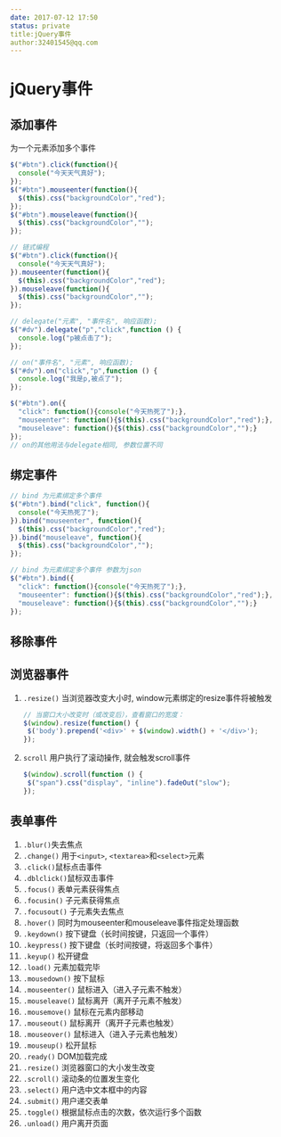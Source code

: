 ```yaml
---
date: 2017-07-12 17:50
status: private
title:jQuery事件
author:32401545@qq.com
---
```


jQuery事件
=========================================
## 添加事件
  为一个元素添加多个事件
  ```js
  $("#btn").click(function(){
    console("今天天气真好");
  });
  $("#btn").mouseenter(function(){
    $(this).css("backgroundColor","red");
  });
  $("#btn").mouseleave(function(){
    $(this).css("backgroundColor","");
  });
  ```
  ```js
  // 链式编程
  $("#btn").click(function(){
    console("今天天气真好");
  }).mouseenter(function(){
    $(this).css("backgroundColor","red");
  }).mouseleave(function(){
    $(this).css("backgroundColor","");
  });
  ```
  ```js
  // delegate("元素", "事件名", 响应函数);
  $("#dv").delegate("p","click",function () {
    console.log("p被点击了");
  });
  ```
  ```js
  // on("事件名", "元素", 响应函数);
  $("#dv").on("click","p",function () {
    console.log("我是p,被点了");
  });
  ```
  ```js
  $("#btn").on({
    "click": function(){console("今天热死了");},
    "mouseenter": function(){$(this).css("backgroundColor","red");}, 
    "mouseleave": function(){$(this).css("backgroundColor","");}
  });
  // on的其他用法与delegate相同, 参数位置不同
  ```
## 绑定事件
  ```js
  // bind 为元素绑定多个事件
  $("#btn").bind("click", function(){
    console("今天热死了");
  }).bind("mouseenter", function(){
    $(this).css("backgroundColor","red");
  }).bind("mouseleave", function(){
    $(this).css("backgroundColor","");
  });
  ```
  ```js
  // bind 为元素绑定多个事件 参数为json
  $("#btn").bind({
    "click": function(){console("今天热死了");},
    "mouseenter": function(){$(this).css("backgroundColor","red");}, 
    "mouseleave": function(){$(this).css("backgroundColor","");}
  });  
  ```
## 移除事件

## 浏览器事件
1. `.resize()` 当浏览器改变大小时, window元素绑定的resize事件将被触发
   ```js
   // 当窗口大小改变时（或改变后），查看窗口的宽度：
   $(window).resize(function() {
    $('body').prepend('<div>' + $(window).width() + '</div>');
   });
   ```
2. `scroll` 用户执行了滚动操作, 就会触发scroll事件
   ```js
   $(window).scroll(function () {
    $("span").css("display", "inline").fadeOut("slow");
   });
   ```

## 表单事件
1. `.blur()`失去焦点
2. `.change()` 用于`<input>`, `<textarea>`和`<select>`元素
3. `.click()`鼠标点击事件
4. `.dblclick()`鼠标双击事件
5. `.focus()` 表单元素获得焦点  
6. `.focusin()` 子元素获得焦点  
7. `.focusout()` 子元素失去焦点  
8. `.hover()` 同时为mouseenter和mouseleave事件指定处理函数  
9. `.keydown()` 按下键盘（长时间按键，只返回一个事件）  
10. `.keypress()` 按下键盘（长时间按键，将返回多个事件）  
11. `.keyup()` 松开键盘  
12. `.load()` 元素加载完毕  
13. `.mousedown()` 按下鼠标  
14. `.mouseenter()` 鼠标进入（进入子元素不触发）  
15. `.mouseleave()` 鼠标离开（离开子元素不触发）  
16. `.mousemove()` 鼠标在元素内部移动  
17. `.mouseout()` 鼠标离开（离开子元素也触发）  
18. `.mouseover()` 鼠标进入（进入子元素也触发）  
19. `.mouseup()` 松开鼠标  
20. `.ready()` DOM加载完成  
21. `.resize()` 浏览器窗口的大小发生改变  
22. `.scroll()` 滚动条的位置发生变化  
23. `.select()` 用户选中文本框中的内容  
24. `.submit()` 用户递交表单  
25. `.toggle()` 根据鼠标点击的次数，依次运行多个函数  
26. `.unload()` 用户离开页面  
